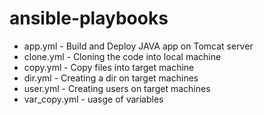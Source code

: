 # ansible-playbooks

- app.yml - Build and Deploy JAVA app on Tomcat server
- clone.yml - Cloning the code into local machine
- copy.yml - Copy files into target machine
- dir.yml - Creating a dir on target machines
- user.yml - Creating users on target machines
- var_copy.yml - uasge of variables
